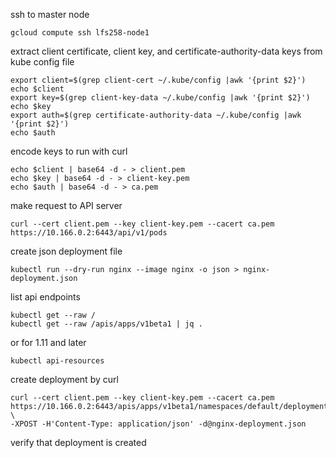 ssh to master node

`gcloud compute ssh lfs258-node1`

extract client certificate, client key, and certificate-authority-data keys from kube config file

```
export client=$(grep client-cert ~/.kube/config |awk '{print $2}')
echo $client
export key=$(grep client-key-data ~/.kube/config |awk '{print $2}')
echo $key
export auth=$(grep certificate-authority-data ~/.kube/config |awk '{print $2}')
echo $auth
```

encode keys to run with curl

```
echo $client | base64 -d - > client.pem
echo $key | base64 -d - > client-key.pem
echo $auth | base64 -d - > ca.pem
```

make request to API server

`curl --cert client.pem --key client-key.pem --cacert ca.pem https://10.166.0.2:6443/api/v1/pods`

create json deployment file

`kubectl run --dry-run nginx --image nginx -o json > nginx-deployment.json`

list api endpoints

```
kubectl get --raw /
kubectl get --raw /apis/apps/v1beta1 | jq .
```

or for 1.11 and later

`kubectl api-resources`

create deployment by curl

```
curl --cert client.pem --key client-key.pem --cacert ca.pem https://10.166.0.2:6443/apis/apps/v1beta1/namespaces/default/deployments \
-XPOST -H'Content-Type: application/json' -d@nginx-deployment.json
```

verify that deployment is created

